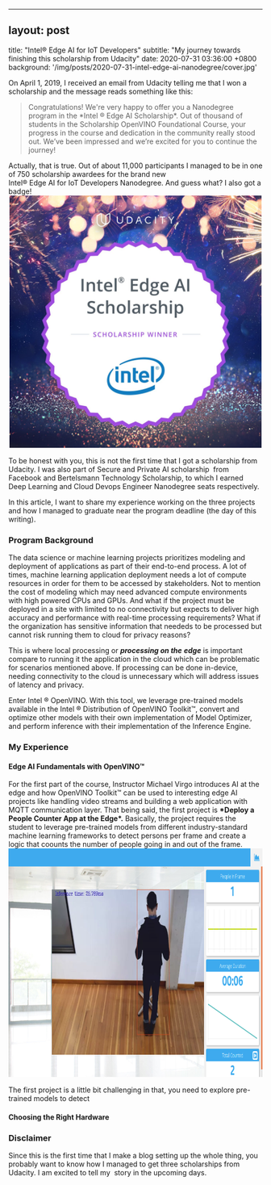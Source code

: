 - - -

## layout: post
title: "Intel® Edge AI for IoT Developers"
subtitle: "My journey towards finishing this scholarship from Udacity"
date: 2020-07-31 03:36:00 +0800
background: '/img/posts/2020-07-31-intel-edge-ai-nanodegree/cover.jpg'

On April 1, 2019, I received an email from Udacity telling me that I won a scholarship and the message reads something like this:
<blockquote>Congratulations! We're very happy to offer you a Nanodegree program in the *Intel ® Edge AI Scholarship*. Out of thousand of students in the Scholarship OpenVINO Foundational Course, your progress in the course and dedication in the community really stood out. We’ve been impressed and we’re excited for you to continue the journey!</blockquote>Actually, that is true. Out of about 11,000 participants I managed to be in one of 750 scholarship awardees for the brand new Intel® Edge AI for IoT Developers Nanodegree. And guess what? I also got a badge!

<br>
<img style="display: block; margin-left: auto; margin-right: auto;" src="/img/posts/2020-07-31-intel-edge-ai-nanodegree/scholarship_badge.jpg" alt="Scholarship Badge" width="500" height="500">

<br>
To be honest with you, this is not the first time that I got a scholarship from Udacity. I was also part of Secure and Private AI scholarship  from Facebook and Bertelsmann Technology Scholarship, to which I earned Deep Learning and Cloud Devops Engineer Nanodegree seats respectively.

In this article, I want to share my experience working on the three projects and how I managed to graduate near the program deadline (the day of this writing).

<h3>Program Background
</h3>The data science or machine learning projects prioritizes modeling and deployment of applications as part of their end-to-end process. A lot of times, machine learning application deployment needs a lot of compute resources in order for them to be accessed by stakeholders. Not to mention the cost of modeling which may need advanced compute environments with high powered CPUs and GPUs. And what if the project must be deployed in a site with limited to no connectivity but expects to deliver high accuracy and performance with real-time processing requirements? What if the organization has sensitive information that neededs to be processed but cannot risk running them to cloud for privacy reasons?

This is where local processing or <i>**processing on the**</i> <b>*edge*</b> is important compare to running it the application in the cloud which can be problematic for scenarios mentioned above. If processing can be done in-device, needing connectivity to the cloud is unnecessary which will address issues of latency and privacy.

Enter Intel ® OpenVINO. With this tool, we leverage pre-trained models available in the Intel ® Distribution of OpenVINO Toolkit™, convert and optimize other models with their own implementation of Model Optimizer, and perform inference with their implementation of the Inference Engine.

<h3>My Experience
</h3><h4>Edge AI Fundamentals with OpenVINO™
</h4>For the first part of the course, Instructor Michael Virgo introduces AI at the edge and how OpenVINO Toolkit™ can be used to interesting edge AI projects like handling video streams and building a web application with MQTT communication layer. That being said, the first project is <b>*Deploy a People Counter App at the Edge*.</b> Basically, the project requires the student to leverage pre-trained models from different industry-standard machine learning frameworks to detect persons per frame and create a logic that coounts the number of people going in and out of the frame.

<img src="/img/posts/2020-07-31-intel-edge-ai-nanodegree/people-counter-image.png" alt="people-counter-image" width="883" height="453">

The first project is a little bit challenging in that, you need to explore pre-trained models to detect
<h4>Choosing the Right Hardware
</h4>
<h3>Disclaimer
</h3>Since this is the first time that I make a blog setting up the whole thing, you probably want to know how I managed to get three scholarships from Udacity. I am excited to tell my  story in the upcoming days.